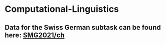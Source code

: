 # Computational-Linguistics
## Data for the Swiss German subtask can be found here: [SMG2021/ch](https://github.com/yvesscherrer/vardial-shared-tasks/tree/3665ba4dc9dd7e203c4ea9b7358e31ba5bad47fc/SMG2021/ch)
